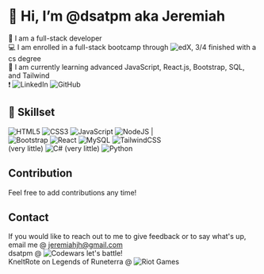 # 👋 Hi, I’m @dsatpm aka Jeremiah

🤘 I am a full-stack developer <br>
💻 I am enrolled in a full-stack bootcamp through ![edX](https://img.shields.io/badge/edX-%2302262B.svg?style=for-the-badge&logo=edX&logoColor=white), 3/4 finished with a cs degree <br>
👀 I am currently learning advanced JavaScript, React.js, Bootstrap, SQL, and Tailwind <Br>
❗ ![LinkedIn](https://img.shields.io/badge/linkedin-%230077B5.svg?style=for-the-badge&logo=linkedin&logoColor=white) ![GitHub](https://img.shields.io/badge/github-%23121011.svg?style=for-the-badge&logo=github&logoColor=white)<br>

## 📍 Skillset

 ![HTML5](https://img.shields.io/badge/html5-%23E34F26.svg?style=for-the-badge&logo=html5&logoColor=white)  ![CSS3](https://img.shields.io/badge/css3-%231572B6.svg?style=for-the-badge&logo=css3&logoColor=white)  ![JavaScript](https://img.shields.io/badge/javascript-%23323330.svg?style=for-the-badge&logo=javascript&logoColor=%23F7DF1E)  ![NodeJS](https://img.shields.io/badge/node.js-6DA55F?style=for-the-badge&logo=node.js&logoColor=white) |<br>
 ![Bootstrap](https://img.shields.io/badge/bootstrap-%238511FA.svg?style=for-the-badge&logo=bootstrap&logoColor=white)  ![React](https://img.shields.io/badge/react-%2320232a.svg?style=for-the-badge&logo=react&logoColor=%2361DAFB)  ![MySQL](https://img.shields.io/badge/mysql-%2300f.svg?style=for-the-badge&logo=mysql&logoColor=white)  ![TailwindCSS](https://img.shields.io/badge/tailwindcss-%2338B2AC.svg?style=for-the-badge&logo=tailwind-css&logoColor=white) <br>  (very little)  ![C#](https://img.shields.io/badge/c%23-%23239120.svg?style=for-the-badge&logo=c-sharp&logoColor=white) (very little) ![Python](https://img.shields.io/badge/python-3670A0?style=for-the-badge&logo=python&logoColor=ffdd54)

## Contribution

Feel free to add contributions any time!

## Contact

If you would like to reach out to me to give feedback or to say what's up,<br>
email me @ [jeremiahjh@gmail.com](mailto:jeremiahjh@gmail.com?subject[GitHub])<br>
dsatpm @ ![Codewars](https://img.shields.io/badge/Codewars-B1361E?style=for-the-badge&logo=codewars&logoColor=grey) let's battle!<br>
KneltRote on Legends of Runeterra @ ![Riot Games](https://img.shields.io/badge/riotgames-D32936.svg?style=for-the-badge&logo=riotgames&logoColor=white)<br>






